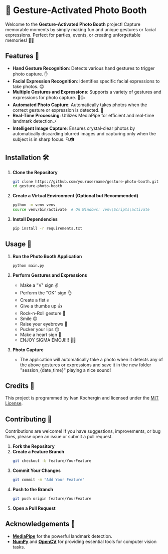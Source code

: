 # 📸 Gesture-Activated Photo Booth

Welcome to the **Gesture-Activated Photo Booth** project! Capture memorable moments by simply making fun and unique gestures or facial expressions. Perfect for parties, events, or creating unforgettable memories! 🤳✨

## Features 🎯
- **Hand Gesture Recognition**: Detects various hand gestures to trigger photo capture. ✋
- **Facial Expression Recognition**: Identifies specific facial expressions to take photos. 😊
- **Multiple Gestures and Expressions**: Supports a variety of gestures and expressions for photo capture. 🤘👍
- **Automated Photo Capture**: Automatically takes photos when the correct gesture or expression is detected. 📸
- **Real-Time Processing**: Utilizes MediaPipe for efficient and real-time landmark detection.⚡️
- **Intelligent Image Capture**: Ensures crystal-clear photos by automatically discarding blurred images and capturing only when the subject is in sharp focus. 🔍📷

## Installation 🛠️

1. **Clone the Repository**
   ```bash
   git clone https://github.com/yourusername/gesture-photo-booth.git
   cd gesture-photo-booth
   ```

2. **Create a Virtual Environment (Optional but Recommended)**
   ```bash
   python -m venv venv
   source venv/bin/activate  # On Windows: venv\Scripts\activate
   ```

3. **Install Dependencies**
   ```bash
   pip install -r requirements.txt
   ```

## Usage 🚀

1. **Run the Photo Booth Application**
   ```bash
   python main.py
   ```
2. **Perform Gestures and Expressions**
   - Make a "V" sign ✌️
   - Perform the "OK" sign 👌
   - Create a fist ✊
   - Give a thumbs up 👍
   - Rock-n-Roll gesture 🤘
   - Smile 😊
   - Raise your eyebrows 🙆
   - Pucker your lips 😗
   - Make a heart sign 🫶
   - ENJOY SIGMA EMOJI!!! 🤫🧏

3. **Photo Capture**
   - The application will automatically take a photo when it detects any of the above gestures or expressions and save it in the new folder "session_{date_time}" playing a nice sound!

## Credits 📝

This project is programmed by Ivan Kochergin and licensed under the [MIT License](https://opensource.org/licenses/MIT).

## Contributing 🤝

Contributions are welcome! If you have suggestions, improvements, or bug fixes, please open an issue or submit a pull request.

1. **Fork the Repository**
2. **Create a Feature Branch**
   ```bash
   git checkout -b feature/YourFeature
   ```
3. **Commit Your Changes**
   ```bash
   git commit -m "Add Your Feature"
   ```
4. **Push to the Branch**
   ```bash
   git push origin feature/YourFeature
   ```
5. **Open a Pull Request**

## Acknowledgements 🙏

- **[MediaPipe](https://mediapipe.dev/)** for the powerful landmark detection.
- **[NumPy](https://numpy.org/)** and **[OpenCV](https://opencv.org/)** for providing essential tools for computer vision tasks.
